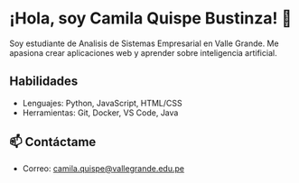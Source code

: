 # ¡Hola, soy Camila Quispe Bustinza! 👋
Soy estudiante de Analisis de Sistemas Empresarial en Valle Grande. Me apasiona crear aplicaciones web y
aprender sobre inteligencia artificial.
##  Habilidades
- Lenguajes: Python, JavaScript, HTML/CSS
- Herramientas: Git, Docker, VS Code, Java

## 📫 Contáctame
- Correo: camila.quispe@vallegrande.edu.pe
